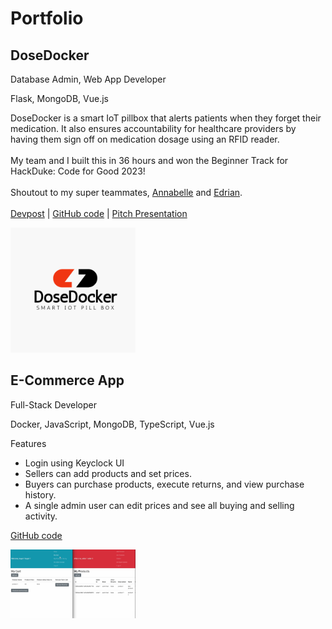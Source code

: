 # Portfolio

## DoseDocker
Database Admin, Web App Developer

Flask, MongoDB, Vue.js

DoseDocker is a smart IoT pillbox that alerts patients when they forget their medication. It also ensures accountability for healthcare providers by having them sign off on medication dosage using an RFID reader. <br><br> My team and I built this in 36 hours and won the Beginner Track for HackDuke: Code for Good 2023! <br><br> Shoutout to my super teammates,  <a class='light' href='https://github.com/shinysw' target='_blank'>Annabelle</a> and <a class='light' href='https://github.com/edrian-liao' target='_blank'>Edrian</a>. <br><br> <a class='light' href='https://devpost.com/software/pillbox-alarm' target='_blank'>Devpost</a> | <a class='light' href='https://github.com/edrian-liao/hackduke' target='_blank'>GitHub code</a> | <a class='light' href='https://docs.google.com/presentation/d/1py8z9A5hT9-pCioKTpm5W1MpNgXQnmB5_weVPzX4_Eo/edit#slide=id.g27d3f9691e2_0_0' target='_blank'>Pitch Presentation</a>

<img src="assets/DoseDocker.png" alt="DoseDocker" width="200"/>


## E-Commerce App
Full-Stack Developer

Docker, JavaScript, MongoDB, TypeScript, Vue.js

Features
- Login using Keyclock UI
- Sellers can add products and set prices.
- Buyers can purchase products, execute returns, and view purchase history.
- A single admin user can edit prices and see all buying and selling activity.

<a href="https://github.com/jgtiu/ecommerce-web-app" target="_blank">GitHub code</a></p>

<img src="assets/ecommerce.png" alt="ecommerce" width="200"/>
